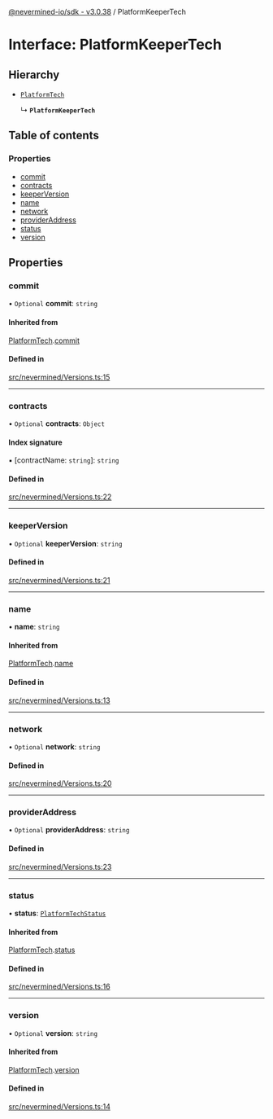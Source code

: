 [@nevermined-io/sdk - v3.0.38](../code-reference.md) / PlatformKeeperTech

# Interface: PlatformKeeperTech

## Hierarchy

- [`PlatformTech`](PlatformTech.md)

  ↳ **`PlatformKeeperTech`**

## Table of contents

### Properties

- [commit](PlatformKeeperTech.md#commit)
- [contracts](PlatformKeeperTech.md#contracts)
- [keeperVersion](PlatformKeeperTech.md#keeperversion)
- [name](PlatformKeeperTech.md#name)
- [network](PlatformKeeperTech.md#network)
- [providerAddress](PlatformKeeperTech.md#provideraddress)
- [status](PlatformKeeperTech.md#status)
- [version](PlatformKeeperTech.md#version)

## Properties

### commit

• `Optional` **commit**: `string`

#### Inherited from

[PlatformTech](PlatformTech.md).[commit](PlatformTech.md#commit)

#### Defined in

[src/nevermined/Versions.ts:15](https://github.com/nevermined-io/sdk-js/blob/19fc2a94ba4543472977483f1df808804d5fb1b7/src/nevermined/Versions.ts#L15)

---

### contracts

• `Optional` **contracts**: `Object`

#### Index signature

▪ [contractName: `string`]: `string`

#### Defined in

[src/nevermined/Versions.ts:22](https://github.com/nevermined-io/sdk-js/blob/19fc2a94ba4543472977483f1df808804d5fb1b7/src/nevermined/Versions.ts#L22)

---

### keeperVersion

• `Optional` **keeperVersion**: `string`

#### Defined in

[src/nevermined/Versions.ts:21](https://github.com/nevermined-io/sdk-js/blob/19fc2a94ba4543472977483f1df808804d5fb1b7/src/nevermined/Versions.ts#L21)

---

### name

• **name**: `string`

#### Inherited from

[PlatformTech](PlatformTech.md).[name](PlatformTech.md#name)

#### Defined in

[src/nevermined/Versions.ts:13](https://github.com/nevermined-io/sdk-js/blob/19fc2a94ba4543472977483f1df808804d5fb1b7/src/nevermined/Versions.ts#L13)

---

### network

• `Optional` **network**: `string`

#### Defined in

[src/nevermined/Versions.ts:20](https://github.com/nevermined-io/sdk-js/blob/19fc2a94ba4543472977483f1df808804d5fb1b7/src/nevermined/Versions.ts#L20)

---

### providerAddress

• `Optional` **providerAddress**: `string`

#### Defined in

[src/nevermined/Versions.ts:23](https://github.com/nevermined-io/sdk-js/blob/19fc2a94ba4543472977483f1df808804d5fb1b7/src/nevermined/Versions.ts#L23)

---

### status

• **status**: [`PlatformTechStatus`](../enums/PlatformTechStatus.md)

#### Inherited from

[PlatformTech](PlatformTech.md).[status](PlatformTech.md#status)

#### Defined in

[src/nevermined/Versions.ts:16](https://github.com/nevermined-io/sdk-js/blob/19fc2a94ba4543472977483f1df808804d5fb1b7/src/nevermined/Versions.ts#L16)

---

### version

• `Optional` **version**: `string`

#### Inherited from

[PlatformTech](PlatformTech.md).[version](PlatformTech.md#version)

#### Defined in

[src/nevermined/Versions.ts:14](https://github.com/nevermined-io/sdk-js/blob/19fc2a94ba4543472977483f1df808804d5fb1b7/src/nevermined/Versions.ts#L14)
